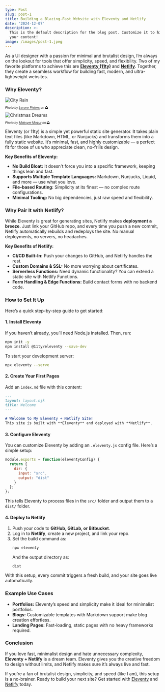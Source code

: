 ```yaml
---
type: Post
slug: post-1
title: Building a Blazing-Fast Website with Eleventy and Netlify
date: '2024-12-07'
description: >-
  This is the default description for the blog post. Customize it to highlight
  your content!
image: /images/post-1.jpeg
---
```

As a UI designer with a passion for minimal and brutalist design, I’m always on the lookout for tools that offer simplicity, speed, and flexibility. Two of my favorite platforms to achieve this are **[Eleventy (11ty)](https://www.11ty.dev/)** and **[Netlify](https://www.netlify.com/)**. Together, they create a seamless workflow for building fast, modern, and ultra-lightweight websites.  

### Why Eleventy?

<img src="/images/city-rain.jpg" alt="City Rain">
<style>
  .credit-container {
    font-size: 10px;
    font-style: italic;
    display: flex;
    align-items: center;
    flex-wrap: wrap;
  }
  .icon {
    width: 1em;
    height: 1em;
    margin-left: 0.25em;
  }
</style>
<p class="credit-container">
  <em>Photo by <a href="https://unsplash.com/photos/a-man-walking-across-a-street-holding-an-umbrella-MYjucYkrTUY?utm_content=creditShareLink&utm_medium=referral&utm_source=unsplash">Lerone Pieters</a> on</em>
  <svg class="icon" xmlns="http://www.w3.org/2000/svg" viewBox="0 0 448 512">
    <path d="M448,230.17V480H0V230.17H141.13V355.09H306.87V230.17ZM306.87,32H141.13V156.91H306.87Z"/>
  </svg>
</p>


<img src="/images/raonoilwnfthw8k3bkpd.jpg" alt="Christmas Dreams">
<style>
  .credit-container {
    font-size: 10px;
    font-style: italic;
    display: flex;
    align-items: center;
    flex-wrap: wrap;
  }
  .icon {
    width: 1em;
    height: 1em;
    margin-left: 0.25em;
  }
</style>
<p class="credit-container">
  <em>Photo by <a href="https://unsplash.com/photos/a-person-in-a-red-coat-looking-at-a-christmas-tree-VjxDMq6pt8M?utm_content=creditShareLink&utm_medium=referral&utm_source=unsplash">Maksym Mazur</a> on</em>
  <svg class="icon" xmlns="http://www.w3.org/2000/svg" viewBox="0 0 448 512">
    <path d="M448,230.17V480H0V230.17H141.13V355.09H306.87V230.17ZM306.87,32H141.13V156.91H306.87Z"/>
  </svg>
</p>

Eleventy (or 11ty) is a simple yet powerful static site generator. It takes plain text files (like Markdown, HTML, or Nunjucks) and transforms them into a fully static website. It’s minimal, fast, and highly customizable — a perfect fit for those of us who appreciate clean, no-frills design.

<!--more-->

**Key Benefits of Eleventy:**  
- **No Build Bloat:** It doesn't force you into a specific framework, keeping things lean and fast.  
- **Supports Multiple Template Languages:** Markdown, Nunjucks, Liquid, and more — use what you love.  
- **File-based Routing:** Simplicity at its finest — no complex route configurations.  
- **Minimal Tooling:** No big dependencies, just raw speed and flexibility.  

### Why Pair It with Netlify? 
While Eleventy is great for generating sites, Netlify makes **deployment a breeze**. Just link your GitHub repo, and every time you push a new commit, Netlify automatically rebuilds and redeploys the site. No manual deployments, no servers, no headaches.  

**Key Benefits of Netlify:**  
- **CI/CD Built-In:** Push your changes to GitHub, and Netlify handles the rest.  
- **Custom Domains & SSL:** No more worrying about certificates.  
- **Serverless Functions:** Need dynamic functionality? You can extend a static site with Netlify Functions.  
- **Form Handling & Edge Functions:** Build contact forms with no backend code.  

### How to Set It Up  
Here’s a quick step-by-step guide to get started:  

#### 1. Install Eleventy
If you haven’t already, you’ll need Node.js installed. Then, run:  
```bash
npm init -y 
npm install @11ty/eleventy --save-dev
```

To start your development server:  
```bash
npx eleventy --serve
```

#### 2. Create Your First Pages 
Add an `index.md` file with this content:  
```markdown
---
layout: layout.njk
title: Welcome
---

# Welcome to My Eleventy + Netlify Site!  
This site is built with **Eleventy** and deployed with **Netlify**.
```

#### 3. Configure Eleventy
You can customize Eleventy by adding an `.eleventy.js` config file. Here’s a simple setup:  
```js
module.exports = function(eleventyConfig) {
  return {
    dir: {
      input: "src",
      output: "dist"
    }
  };
};
```

This tells Eleventy to process files in the `src/` folder and output them to a `dist/` folder.  

#### 4. Deploy to Netlify 
1. Push your code to **GitHub, GitLab, or Bitbucket**.  
2. Log in to **Netlify**, create a new project, and link your repo.  
3. Set the build command as:  
   ```bash
   npx eleventy
   ```  
   And the output directory as:  
   ```
   dist
   ```

With this setup, every commit triggers a fresh build, and your site goes live automatically.  

### Example Use Cases
- **Portfolios:** Eleventy’s speed and simplicity make it ideal for minimalist portfolios.  
- **Blogs:** Customizable templates with Markdown support make blog creation effortless.  
- **Landing Pages:** Fast-loading, static pages with no heavy frameworks required.  

### Conclusion 
If you love fast, minimalist design and hate unnecessary complexity, **Eleventy + Netlify** is a dream team. Eleventy gives you the creative freedom to design without limits, and Netlify makes sure it’s always live and fast.  

If you’re a fan of brutalist design, simplicity, and speed (like I am), this setup is a no-brainer. Ready to build your next site? Get started with [Eleventy](https://www.11ty.dev/) and [Netlify](https://www.netlify.com/) today.  
